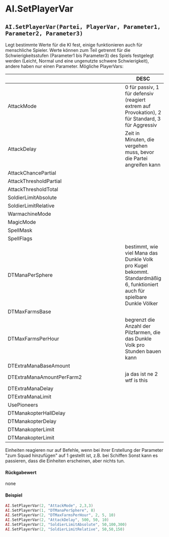 # AI.SetPlayerVar

## `AI.SetPlayerVar(Partei, PlayerVar, Parameter1, Parameter2, Parameter3)`

Legt bestimmte Werte für die KI fest, einige funktionieren auch für menschliche Spieler. Werte können zum Teil getrennt für die Schwierigkeitsstufen (Parameter1 bis Parameter3) des Spiels festgelegt werden (Leicht, Normal und eine ungenutzte schwere Schwierigkeit), andere haben nur einen Parameter. Mögliche PlayerVars:

<table><thead><tr><th width="358.4697289556449"></th><th>DESC</th></tr></thead><tbody><tr><td>AttackMode</td><td>0 für passiv, 1 für defensiv (reagiert extrem auf Provokation), 2 für Standard, 3 für Aggressiv</td></tr><tr><td>AttackDelay</td><td>Zeit in Minuten, die vergehen muss, bevor die Partei angreifen kann</td></tr><tr><td>AttackChancePartial</td><td></td></tr><tr><td>AttackThresholdPartial</td><td></td></tr><tr><td>AttackThresholdTotal</td><td></td></tr><tr><td>SoldierLimitAbsolute</td><td></td></tr><tr><td>SoldierLimitRelative</td><td></td></tr><tr><td>WarmachineMode</td><td></td></tr><tr><td>MagicMode</td><td></td></tr><tr><td>SpellMask</td><td></td></tr><tr><td>SpellFlags</td><td></td></tr><tr><td>DTManaPerSphere</td><td>bestimmt, wie viel Mana das Dunkle Volk pro Kugel bekommt. Standardmäßig 6, funktioniert auch für spielbare Dunkle Völker</td></tr><tr><td>DTMaxFarmsBase</td><td></td></tr><tr><td>DTMaxFarmsPerHour</td><td>begrenzt die Anzahl der Pilzfarmen, die das Dunkle Volk pro Stunden bauen kann</td></tr><tr><td>DTExtraManaBaseAmount</td><td></td></tr><tr><td>DTExtraManaAmountPerFarm2</td><td>ja das ist ne 2 wtf is this</td></tr><tr><td>DTExtraManaDelay</td><td></td></tr><tr><td>DTExtraManaLimit</td><td></td></tr><tr><td>UsePioneers</td><td></td></tr><tr><td>DTManakopterHallDelay</td><td></td></tr><tr><td>DTManakopterDelay</td><td></td></tr><tr><td>DTManakopterLimit</td><td></td></tr><tr><td>DTManakopterLimit</td><td></td></tr></tbody></table>

Einheiten reagieren nur auf Befehle, wenn bei ihrer Erstellung der Parameter "zum Squad hinzufügen" auf 1 gestellt ist, z.B. bei Schiffen Sonst kann es passieren, dass die Einheiten erscheinen, aber nichts tun.

#### Rückgabewert

none

#### Beispiel

```lua
AI.SetPlayerVar(2, "AttackMode", 2,3,3)
AI.SetPlayerVar(1, "DTManaPerSphere", 8)
AI.SetPlayerVar(2, "DTMaxFarmsPerHour", 2, 5, 10)
AI.SetPlayerVar(2, "AttackDelay", 500, 50, 10)
AI.SetPlayerVar(2, "SoldierLimitAbsolute", 50,100,300)
AI.SetPlayerVar(2, "SoldierLimitRelative", 50,50,150)
```

